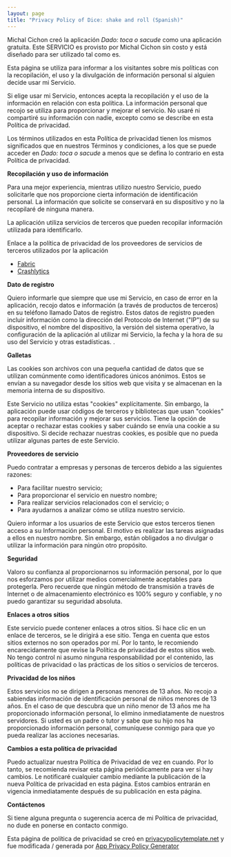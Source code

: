 ```yaml
---
layout: page
title: "Privacy Policy of Dice: shake and roll (Spanish)"
---
```


Michal Cichon creó la aplicación *Dado: toca o sacude* como una aplicación gratuita. Este SERVICIO es provisto por Michal Cichon sin costo y está diseñado para ser utilizado tal como es.

Esta página se utiliza para informar a los visitantes sobre mis políticas con la recopilación, el uso y la divulgación de información personal si alguien decide usar mi Servicio.

Si elige usar mi Servicio, entonces acepta la recopilación y el uso de la información en relación con esta política. La información personal que recojo se utiliza para proporcionar y mejorar el servicio. No usaré ni compartiré su información con nadie, excepto como se describe en esta Política de privacidad.

Los términos utilizados en esta Política de privacidad tienen los mismos significados que en nuestros Términos y condiciones, a los que se puede acceder en *Dado: toca o sacude* a menos que se defina lo contrario en esta Política de privacidad.

**Recopilación y uso de información**

Para una mejor experiencia, mientras utilizo nuestro Servicio, puedo solicitarle que nos proporcione cierta información de identificación personal. La información que solicite se conservará en su dispositivo y no la recopilaré de ninguna manera.

La aplicación utiliza servicios de terceros que pueden recopilar información utilizada para identificarlo.

Enlace a la política de privacidad de los proveedores de servicios de terceros utilizados por la aplicación

* [Fabric](https://fabric.io/privacy)
* [Crashlytics](https://try.crashlytics.com/terms/privacy-policy.pdf)

**Dato de registro**

Quiero informarle que siempre que use mi Servicio, en caso de error en la aplicación, recojo datos e información (a través de productos de terceros) en su teléfono llamado Datos de registro. Estos datos de registro pueden incluir información como la dirección del Protocolo de Internet ("IP") de su dispositivo, el nombre del dispositivo, la versión del sistema operativo, la configuración de la aplicación al utilizar mi Servicio, la fecha y la hora de su uso del Servicio y otras estadísticas. .

**Galletas**

Las cookies son archivos con una pequeña cantidad de datos que se utilizan comúnmente como identificadores únicos anónimos. Estos se envían a su navegador desde los sitios web que visita y se almacenan en la memoria interna de su dispositivo.

Este Servicio no utiliza estas "cookies" explícitamente. Sin embargo, la aplicación puede usar códigos de terceros y bibliotecas que usan "cookies" para recopilar información y mejorar sus servicios. Tiene la opción de aceptar o rechazar estas cookies y saber cuándo se envía una cookie a su dispositivo. Si decide rechazar nuestras cookies, es posible que no pueda utilizar algunas partes de este Servicio.

**Proveedores de servicio**

Puedo contratar a empresas y personas de terceros debido a las siguientes razones:

* Para facilitar nuestro servicio;
* Para proporcionar el servicio en nuestro nombre;
* Para realizar servicios relacionados con el servicio; o
* Para ayudarnos a analizar cómo se utiliza nuestro servicio.

Quiero informar a los usuarios de este Servicio que estos terceros tienen acceso a su Información personal. El motivo es realizar las tareas asignadas a ellos en nuestro nombre. Sin embargo, están obligados a no divulgar o utilizar la información para ningún otro propósito.

**Seguridad**

Valoro su confianza al proporcionarnos su información personal, por lo que nos esforzamos por utilizar medios comercialmente aceptables para protegerla. Pero recuerde que ningún método de transmisión a través de Internet o de almacenamiento electrónico es 100% seguro y confiable, y no puedo garantizar su seguridad absoluta.

**Enlaces a otros sitios**

Este servicio puede contener enlaces a otros sitios. Si hace clic en un enlace de terceros, se le dirigirá a ese sitio. Tenga en cuenta que estos sitios externos no son operados por mí. Por lo tanto, le recomiendo encarecidamente que revise la Política de privacidad de estos sitios web. No tengo control ni asumo ninguna responsabilidad por el contenido, las políticas de privacidad o las prácticas de los sitios o servicios de terceros.

**Privacidad de los niños**

Estos servicios no se dirigen a personas menores de 13 años. No recojo a sabiendas información de identificación personal de niños menores de 13 años. En el caso de que descubra que un niño menor de 13 años me ha proporcionado información personal, lo elimino inmediatamente de nuestros servidores. Si usted es un padre o tutor y sabe que su hijo nos ha proporcionado información personal, comuníquese conmigo para que yo pueda realizar las acciones necesarias.

**Cambios a esta política de privacidad**

Puedo actualizar nuestra Política de Privacidad de vez en cuando. Por lo tanto, se recomienda revisar esta página periódicamente para ver si hay cambios. Le notificaré cualquier cambio mediante la publicación de la nueva Política de privacidad en esta página. Estos cambios entrarán en vigencia inmediatamente después de su publicación en esta página.

**Contáctenos**

Si tiene alguna pregunta o sugerencia acerca de mi Política de privacidad, no dude en ponerse en contacto conmigo.

Esta página de política de privacidad se creó en [privacypolicytemplate.net](https://privacypolicytemplate.net) y fue modificada / generada por [App Privacy Policy Generator](https://app-privacy-policy-generator.firebaseapp.com/)